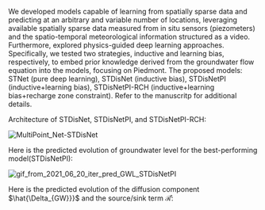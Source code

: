 We developed models capable of learning from spatially sparse data and predicting at an arbitrary and variable number of locations, leveraging available spatially sparse data measured from in situ sensors (piezometers) and the spatio-temporal meteorological information structured as a video.
Furthermore, explored physics-guided deep learning approaches. Specifically, we tested two strategies, inductive and learning bias, respectively, to embed prior knowledge derived from the groundwater flow equation into the models, focusing on Piedmont.
The proposed models: STNet (pure deep learning), STDisNet (inductive bias), STDisNetPI (inductive+learning bias), STDisNetPI-RCH (inductive+learning bias+recharge zone constraint).
Refer to the manuscritp for additional details.

Architecture of STDisNet, STDisNetPI, and STDisNetPI-RCH:

![MultiPoint_Net-STDisNet](https://github.com/user-attachments/assets/8c545100-cd38-4711-bb82-2def27696cd6)

Here is the predicted evolution of groundwater level for the best-performing model(STDisNetPI):

![gif_from_2021_06_20_iter_pred_GWL_STDisNetPI](https://github.com/user-attachments/assets/ea1ed8c2-9845-4fee-b389-8f8796206843)

Here is the predicted evolution of the diffusion component $\hat{\Delta_{GW}}}$ and the source/sink term $\mathcal{\hat{R}}$:

